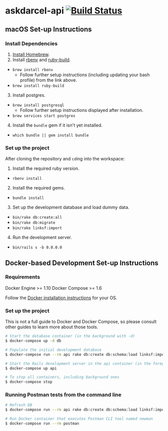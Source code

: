 # askdarcel-api [![Build Status](https://travis-ci.org/ShelterTechSF/askdarcel-api.svg?branch=master)](https://travis-ci.org/ShelterTechSF/askdarcel-api)

## macOS Set-up Instructions

### Install Dependencies

1. [Install Homebrew](http://brew.sh/).
2. Install [rbenv](https://github.com/rbenv/rbenv) and [ruby-build](https://github.com/rbenv/ruby-build#readme).
  - `brew install rbenv`
    + Follow further setup instructions (including updating your bash
      profile) from the link above.
  - `brew install ruby-build`
3. Install postgres.
  - `brew install postgresql`
    + Follow further setup instructions displayed after installation.
  - `brew services start postgres`
4. Install the `bundle` gem if it isn't yet installed.
  - `which bundle || gem install bundle`

### Set up the project

After cloning the repository and `cd`ing into the workspace:

1. Install the required ruby version.
  - `rbenv install`
2. Install the required gems.
  - `bundle install`
3. Set up the development database and load dummy data.
  - `bin/rake db:create:all`
  - `bin/rake db:migrate`
  - `bin/rake linksf:import`
4. Run the development server.
  - `bin/rails s -b 0.0.0.0`


## Docker-based Development Set-up Instructions

### Requirements

Docker Engine >= 1.10
Docker Compose >= 1.6

Follow the [Docker installation instructions](https://www.docker.com/products/overview) for your OS.

### Set up the project

This is not a full guide to Docker and Docker Compose, so please consult other
guides to learn more about those tools.

```sh
# Start the database container (in the background with -d)
$ docker-compose up -d db

# Populate the initial development database
$ docker-compose run --rm api rake db:create db:schema:load linksf:import

# Start the Rails development server in the api container (in the foreground)
$ docker-compose up api

# To stop all containers, including background ones
$ docker-compose stop
```

### Running Postman tests from the command line

```sh
# Refresh DB
$ docker-compose run --rm api rake db:create db:schema:load linksf:import

# Run Docker container that executes Postman CLI tool named newman
$ docker-compose run --rm postman
```
